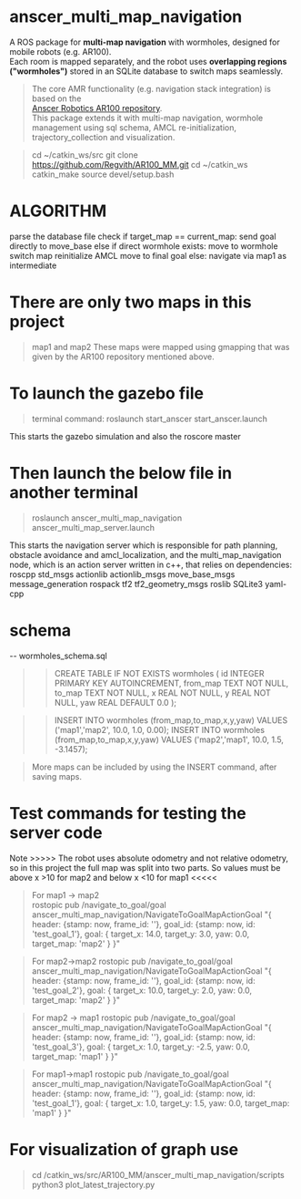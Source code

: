 # anscer_multi_map_navigation

A ROS package for **multi-map navigation** with wormholes, designed for mobile robots (e.g. AR100).  
Each room is mapped separately, and the robot uses **overlapping regions ("wormholes")** stored in an SQLite database to switch maps seamlessly.

>  The core AMR functionality (e.g. navigation stack integration) is based on the  
> [Anscer Robotics AR100 repository](https://github.com/anscer/AR100).  
> This package extends it with multi-map navigation, wormhole management using sql schema, AMCL re-initialization, trajectory_collection and visualization.

> cd ~/catkin_ws/src
git clone https://github.com/Regvith/AR100_MM.git
cd ~/catkin_ws
catkin_make
source devel/setup.bash

# ALGORITHM
parse the database file
check
if target_map == current_map:
    send goal directly to move_base
else if direct wormhole exists:
    move to wormhole
    switch map
    reinitialize AMCL
    move to final goal
else:
    navigate via map1 as intermediate

# There are only two maps in this project
> map1 and map2
These maps were mapped using gmapping that was given by the AR100 repository mentioned above.

# To launch the gazebo file

> terminal command: roslaunch start_anscer start_anscer.launch

This starts the gazebo simulation and also the roscore master 

# Then launch the below file in another terminal
> roslaunch anscer_multi_map_navigation anscer_multi_map_server.launch

This starts the navigation server which is responsible for path planning, obstacle avoidance and amcl_localization, 
and the multi_map_navigation node, which is an action server written in c++, that relies on dependencies:
  roscpp
  std_msgs
  actionlib
  actionlib_msgs
  move_base_msgs
  message_generation
  rospack
  tf2
  tf2_geometry_msgs
  roslib
  SQLite3
  yaml-cpp

# schema
-- wormholes_schema.sql

>> CREATE TABLE IF NOT EXISTS wormholes (
  id INTEGER PRIMARY KEY AUTOINCREMENT,
  from_map TEXT NOT NULL,
  to_map   TEXT NOT NULL,
  x REAL NOT NULL,
  y REAL NOT NULL,
  yaw REAL DEFAULT 0.0
);

>> INSERT INTO wormholes (from_map,to_map,x,y,yaw) VALUES ('map1','map2', 10.0, 1.0, 0.00);
>> INSERT INTO wormholes (from_map,to_map,x,y,yaw) VALUES ('map2','map1', 10.0, 1.5, -3.1457);

> More maps can be included by using the INSERT command, after saving maps.

# Test commands for testing the server code
Note >>>>> The robot uses absolute odometry and not relative odometry, so in this project the full map was split into two parts. 
So values must be above x >10 for map2 and below x <10 for map1 <<<<<

> For map1 -> map2  
> rostopic pub /navigate_to_goal/goal anscer_multi_map_navigation/NavigateToGoalMapActionGoal "{ header: {stamp: now, frame_id: ''}, goal_id: {stamp: now, id: 'test_goal_1'}, goal: { target_x: 14.0, target_y: 3.0, yaw: 0.0, target_map: 'map2' } }"

>For map2->map2
> rostopic pub /navigate_to_goal/goal anscer_multi_map_navigation/NavigateToGoalMapActionGoal "{ header: {stamp: now, frame_id: ''}, goal_id: {stamp: now, id: 'test_goal_2'}, goal: { target_x: 10.0, target_y: 2.0, yaw: 0.0, target_map: 'map2' } }"

> For map2 -> map1
> rostopic pub /navigate_to_goal/goal anscer_multi_map_navigation/NavigateToGoalMapActionGoal "{ header: {stamp: now, frame_id: ''}, goal_id: {stamp: now, id: 'test_goal_3'}, goal: { target_x: 1.0, target_y: -2.5, yaw: 0.0, target_map: 'map1' } }"

> For map1->map1
> rostopic pub /navigate_to_goal/goal anscer_multi_map_navigation/NavigateToGoalMapActionGoal "{ header: {stamp: now, frame_id: ''}, goal_id: {stamp: now, id: 'test_goal_1'}, goal: { target_x: 1.0, target_y: 1.5, yaw: 0.0, target_map: 'map1' } }"

# For visualization of graph use
>  cd /catkin_ws/src/AR100_MM/anscer_multi_map_navigation/scripts
>  python3 plot_latest_trajectory.py
